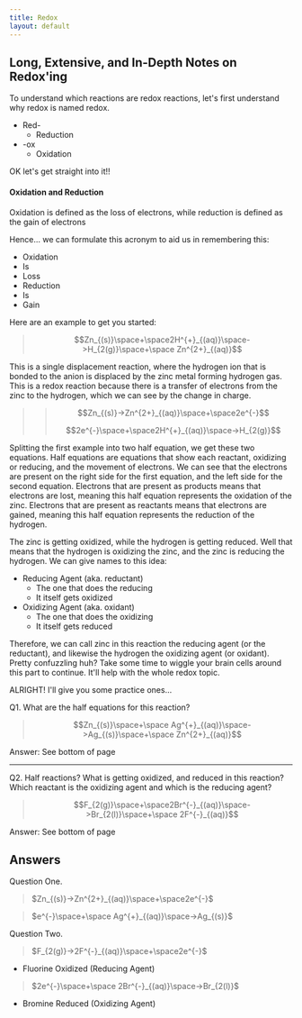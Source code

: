 ```yaml
---
title: Redox
layout: default
---
```

## Long, Extensive, and In-Depth Notes on Redox'ing

To understand which reactions are redox reactions, let's first understand why redox is named redox.
- Red-
	- Reduction
- -ox
	- Oxidation

OK let's get straight into it!!

#### Oxidation and Reduction

Oxidation is defined as the loss of electrons, while reduction is defined as the gain of electrons

Hence... we can formulate this acronym to aid us in remembering this:
- Oxidation 
- Is
- Loss
- Reduction
- Is
- Gain

Here are an example to get you started:

> $$Zn_{(s)}\space+\space2H^{+}_{(aq)}\space->H_{2(g)}\space+\space Zn^{2+}_{(aq)}$$

This is a single displacement reaction, where the hydrogen ion that is bonded to the anion is displaced by the zinc metal forming hydrogen gas. This is a redox reaction because there is a transfer of electrons from the zinc to the hydrogen, which we can see by the change in charge.

>> $$Zn_{(s)}->Zn^{2+}_{(aq)}\space+\space2e^{-}$$
>> 
>> $$2e^{-}\space+\space2H^{+}_{(aq)}\space->H_{2(g)}$$

Splitting the first example into two half equation, we get these two equations. Half equations are equations that show each reactant, oxidizing or reducing, and the movement of electrons. We can see that the electrons are present on the right side for the first equation, and the left side for the second equation. Electrons that are present as products means that electrons are lost, meaning this half equation represents the oxidation of the zinc. Electrons that are present as reactants means that electrons are gained, meaning this half equation represents the reduction of the hydrogen.

The zinc is getting oxidized, while the hydrogen is getting reduced. Well that means that the hydrogen is oxidizing the zinc, and the zinc is reducing the hydrogen. We can give names to this idea:
- Reducing Agent (aka. reductant)
	- The one that does the reducing
	- It itself gets oxidized
- Oxidizing Agent (aka. oxidant)
	- The one that does the oxidizing
	- It itself gets reduced

Therefore, we can call zinc in this reaction the reducing agent (or the reductant), and likewise the hydrogen the oxidizing agent (or oxidant). Pretty confuzzling huh? Take some time to wiggle your brain cells around this part to continue. It'll help with the whole redox topic.

ALRIGHT! I'll give you some practice ones...

Q1. What are the half equations for this reaction?
> $$Zn_{(s)}\space+\space Ag^{+}_{(aq)}\space->Ag_{(s)}\space+\space Zn^{2+}_{(aq)}$$

Answer: See bottom of page

---

Q2. Half reactions? What is getting oxidized, and reduced in this reaction? Which reactant is the oxidizing agent and which is the reducing agent?
> $$F_{2(g)}\space+\space2Br^{-}_{(aq)}\space->Br_{2(l)}\space+\space 2F^{-}_{(aq)}$$

Answer: See bottom of page











## Answers

Question One.
>$Zn_{(s)}->Zn^{2+}_{(aq)}\space+\space2e^{-}$

>$e^{-}\space+\space Ag^{+}_{(aq)}\space->Ag_{(s)}$

Question Two.
>$F_{2(g)}->2F^{-}_{(aq)}\space+\space2e^{-}$
- Fluorine Oxidized (Reducing Agent)

>$2e^{-}\space+\space 2Br^{-}_{(aq)}\space->Br_{2(l)}$
- Bromine Reduced (Oxidizing Agent)